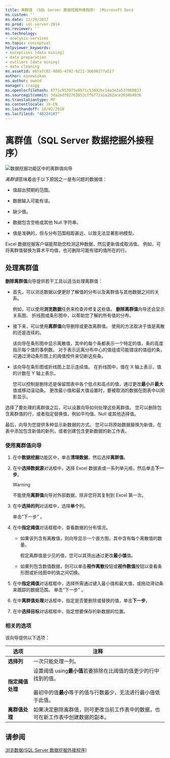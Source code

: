 ```yaml
---
title: 离群值 （SQL Server 数据挖掘外接程序） |Microsoft Docs
ms.custom: ''
ms.date: 12/29/2017
ms.prod: sql-server-2014
ms.reviewer: ''
ms.technology:
- analysis-services
ms.topic: conceptual
helpviewer_keywords:
- exceptions [data mining]
- data preparation
- outliers [data mining]
- data cleaning
ms.assetid: e6fa7c62-4005-4792-9211-3b699377a517
author: minewiskan
ms.author: owend
manager: craigg
ms.openlocfilehash: 0771c953875e9871c53892bc14a3e2a537060833
ms.sourcegitcommit: 3da2edf82763852cff6772a1a282ace3034b4936
ms.translationtype: MT
ms.contentlocale: zh-CN
ms.lasthandoff: 10/02/2018
ms.locfileid: "48224107"
---
```

# <a name="outliers-sql-server-data-mining-add-ins"></a>离群值（SQL Server 数据挖掘外接程序）
  ![数据挖掘功能区中的离群值向导](media/dmc-outliers.gif "数据挖掘功能区中的离群值向导")  
  
 *离群值*意味着由于以下原因之一是有问题的数据值：  
  
-   值超出预期的范围。  
  
-   数据输入可能有误。  
  
-   缺少值。  
  
-   数据包含空格或其他 Null 字符串。  
  
-   值是准确的，但与分布范围相距甚远，以致无法显著影响模型。  
  
 Excel 数据挖掘客户端能帮助您检测这种数据，然后更新值或取消值。 例如，可将离群值替换为算术平均值，也可删除可能有错的值所在的行。  
  
## <a name="handling-outliers"></a>处理离群值  
 **删除离群值**向导提供若干工具以适当处理离群值：  
  
-   首先，可以浏览数据以便更好了解值的分布以及离群值与其他数据之间的关系。  
  
     例如，可以使用**浏览数据**任务来检查并修复这些值。 **删除离群值**向导还会显示关系图、 折线图或条形图中，以帮助您了解的所有值的分布。  
  
-   接下来，可以使用**离群值**向导删除或更改离群值。 使用的方法取决于值是离散的还是连续的。  
  
     该向导在条形图中显示离散值，其中的每个条都表示一个特定的值，条的高度指示每个值的事例数。 对于表示远离分布中心的值组或可能错误的值组的条，可通过滑动条形图上的阈值控件来切断这些条。  
  
-   该向导在条形图或折线图上显示连续值。 在折线图中，值在 X 轴上表示，值的计数在 Y 轴上表示。  
  
     您可以控制是删除还是保留图表中各个低点和高点的值，通过更改**最小**并**最大**值或移动滚动条。 更改最小值和最大值设置时，要被取消的数据在图表中以阴影显示。  
  
 选择了要处理的离群值之后，可以设置向导如何处理这些离群值。 您可以删除包含离群值的行，或者指定替换值，例如平均值、Null 或其他选择值。  
  
 最后，向导为您提供多种显示新数据的方式。 您可以将原始数据替换为新值，在表中添加包含新值的新列，或者创建包含更新数据的新工作表。  
  
### <a name="using-the-outlier-wizard"></a>使用离群值向导  
  
1.  在中**数据挖掘**功能区中，单击**清理数据**，然后选择**离群值**。  
  
2.  在中**选择数据源**对话框中，选择 Excel 数据表或一系列单元格，然后单击**下一步**。  
  
    > [!WARNING]  
    >  不能使用**离群值**向导对外部数据，除非您将其复制到 Excel 第一次。  
  
3.  在中**选择的列**对话框中，选择**单个**列。  
  
     单击“下一步” 。  
  
4.  在中**指定阈值**对话框框中，查看数据的分布情况。  
  
    -   如果该列含有离散值，则向导显示一个直方图，其中含有每个离散值的数量。  
  
         假定离群值是少见的值，您可以其筛出通过更改**最小值**值。  
  
    -   如果列包含数值数据，则可以单击**视作离散**按钮或**视作数值**按钮以查看条形图或折线图中的值之间切换。  
  
5.  在中**指定阈值**对话框框中，选择所需通过键入最小值和最大值，或拖动滑动条来跟踪的数据范围。 单击“下一步” 。  
  
6.  在中**离群值处理**对话框中，指定是否要删除或替换的值，单击**下一步**。  
  
7.  在中**选择目标**对话框框中，指定想要保存的新数据的位置。  
  
### <a name="related-options"></a>相关的选项  
 该向导提供以下选项：  
  
|**选项**|**注释**|  
|-----------------|-----------------|  
|**选择列**|一次只能处理一列。|  
|**指定阈值处理**|设置阈值 using**最小值**若要排除在比阈值的值更少的行中找到的值。<br /><br /> 最初中的值**最小**等于的值与行数最少，无法进行最小值低于此值。|  
|**离群值处理**|如果决定删除离群值，则可更改当前工作表中的数据，也可在新工作表中创建数据的副本。|  
  
## <a name="see-also"></a>请参阅  
 [浏览数据&#40;SQL Server 数据挖掘外接程序&#41;](explore-data-sql-server-data-mining-add-ins.md)  
  
  
